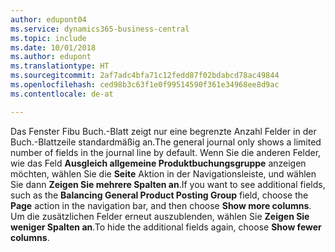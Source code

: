 ```yaml
---
author: edupont04
ms.service: dynamics365-business-central
ms.topic: include
ms.date: 10/01/2018
ms.author: edupont
ms.translationtype: HT
ms.sourcegitcommit: 2af7adc4bfa71c12fedd87f02bdabcd78ac49844
ms.openlocfilehash: ced98b3c63f1e0f99514590f361e34968ee8d9ac
ms.contentlocale: de-at

---
```

<span data-ttu-id="8757f-101">Das Fenster Fibu Buch.-Blatt zeigt nur eine begrenzte Anzahl Felder in der Buch.-Blattzeile standardmäßig an.</span><span class="sxs-lookup"><span data-stu-id="8757f-101">The general journal only shows a limited number of fields in the journal line by default.</span></span> <span data-ttu-id="8757f-102">Wenn Sie die anderen Felder, wie das Feld **Ausgleich allgemeine Produktbuchungsgruppe** anzeigen möchten, wählen Sie die **Seite** Aktion in der Navigationsleiste, und wählen Sie dann **Zeigen Sie mehrere Spalten an**.</span><span class="sxs-lookup"><span data-stu-id="8757f-102">If you want to see additional fields, such as the **Balancing General Product Posting Group** field, choose the **Page** action in the navigation bar, and then choose **Show more columns**.</span></span> <span data-ttu-id="8757f-103">Um die zusätzlichen Felder erneut auszublenden, wählen Sie **Zeigen Sie weniger Spalten an**.</span><span class="sxs-lookup"><span data-stu-id="8757f-103">To hide the additional fields again, choose **Show fewer columns**.</span></span>  

